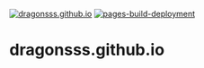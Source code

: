 [![dragonsss.github.io](https://github.com/DragonSSS/dragonsss.github.io/actions/workflows/hugo-deploy.yml/badge.svg?branch=source)](https://github.com/DragonSSS/dragonsss.github.io/actions/workflows/hugo-deploy.yml)
[![pages-build-deployment](https://github.com/DragonSSS/dragonsss.github.io/actions/workflows/pages/pages-build-deployment/badge.svg?branch=master)](https://github.com/DragonSSS/dragonsss.github.io/actions/workflows/pages/pages-build-deployment)
# dragonsss.github.io
